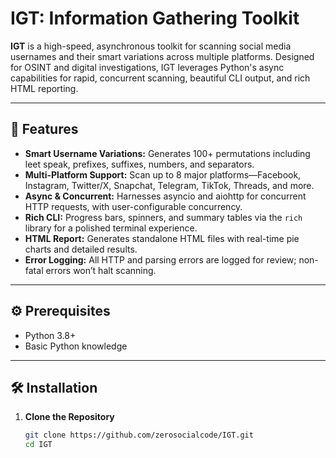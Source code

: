 # IGT: Information Gathering Toolkit

**IGT** is a high-speed, asynchronous toolkit for scanning social media usernames and their smart variations across multiple platforms. Designed for OSINT and digital investigations, IGT leverages Python's async capabilities for rapid, concurrent scanning, beautiful CLI output, and rich HTML reporting.

---

## 🚀 Features

- **Smart Username Variations:** Generates 100+ permutations including leet speak, prefixes, suffixes, numbers, and separators.
- **Multi-Platform Support:** Scan up to 8 major platforms—Facebook, Instagram, Twitter/X, Snapchat, Telegram, TikTok, Threads, and more.
- **Async & Concurrent:** Harnesses asyncio and aiohttp for concurrent HTTP requests, with user-configurable concurrency.
- **Rich CLI:** Progress bars, spinners, and summary tables via the `rich` library for a polished terminal experience.
- **HTML Report:** Generates standalone HTML files with real-time pie charts and detailed results.
- **Error Logging:** All HTTP and parsing errors are logged for review; non-fatal errors won’t halt scanning.

---

## ⚙️ Prerequisites

- Python 3.8+
- Basic Python knowledge

---

## 🛠️ Installation

1. **Clone the Repository**  
   ```bash
   git clone https://github.com/zerosocialcode/IGT.git
   cd IGT